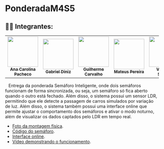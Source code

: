 # PonderadaM4S5

## 👨‍🎓 Integrantes: 
<div align="center">
  <table>
    <tr>
      <td align="center"><a href="https://www.linkedin.com/in/anacdejesus/"><img style=""src="/assets/readme_photos/ana.jpg" alt="" width="100px"><br><sub><b>Ana Carolina Pacheco</b></sub></a></td>
      <td align="center"><a href="https://www.linkedin.com/in/gabriel-scarpelin-diniz-425258144/"><img width="100px" style="" src="/assets/readme_photos/gabriel.jpg" alt="" width="100px"/><br><sub><b>Gabriel Diniz</b></sub></a></td>
      <td align="center"><a href="https://www.linkedin.com/in/guilhermelopescarvalho/"><img style="" src="/assets/readme_photos/guilherme.jpg" alt="" width="100px"/><br><sub><b> Guilherme Carvalho</b></sub></a></td>
        <td align="center"><a href="https://www.linkedin.com/in/mbepplerp/"><img style="" width="100px" src="/assets/readme_photos/mateus.jpg" alt=""/><br><sub><b>Mateus Pereira</b></sub></a></td>
       <td align="center"><a href="https://www.linkedin.com/in/viniciussavian/"><img style="" width="100px" src="/assets/readme_photos/vinicius.jpg"  alt=""/><br><sub><b>Vinicius Savian</b></sub></a></td>
       <td align="center"><a href="https://www.linkedin.com/in/yasmin-minario/"><img style="" width="100px" src="/assets/readme_photos/yasmin.jpg"  alt=""/><br><sub><b>Yasmin Minário</b></sub></a></td>
    </tr>
  </table>
</div>


&ensp; Entrega da ponderada Semáforo Inteligente, onde dois semáforos funcionam de forma sincronizada, ou seja, um semáforo só fica aberto quando o outro está fechado. Além disso, o sistema possui um sensor LDR, permitindo que ele detecte a passagem de carros simulados por variação de luz. Além disso, o sistema também possui uma interface online que permite ajustar o comportamento dos semáforos e ativar o modo noturno, além de visualizar os dados captados pelo LDR em tempo real.

- [Foto da montagem física]().
- [Código do semáforo]().
- [Interface online](https://github.com/GabrielScarpelinDiniz/plataforma-semaforos).
- [Vídeo demonstrando o funcionamento]().